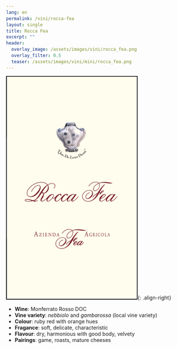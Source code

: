 ```yaml
---
lang: en 
permalink: /vini/rocca-fea
layout: single
title: Rocca Fea
excerpt: "" 
header:
  overlay_image: /assets/images/vini/rocca_fea.png
  overlay_filter: 0.5
  teaser: /assets/images/vini/mini/rocca_fea.png
---
```

![Rocca Fea](/assets/images/vini/rocca_fea.png){: .align-right}

- **Wine**: Monferrato Rosso DOC 
- **Vine variety**: _nebbiolo_ and _gambarossa_ (local vine variety)
- **Colour**: ruby red with orange hues 
- **Fragance**: soft, delicate, characteristic
- **Flavour**: dry, harmonious with good body, velvety
- **Pairings**: game, roasts, mature cheeses
